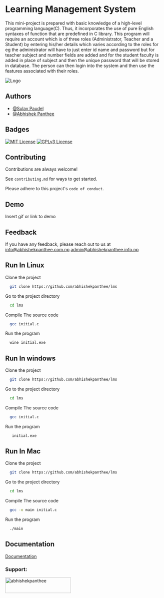 
# Learning Management System

This mini-project is prepared with basic knowledge of a high-level programming language(C).
Thus, it incorporates the use of pure English syntaxes of function that are predefined in C library.
This program will require an account which is of three roles (Administrator, Teacher and a Student)
by entering his/her details which varies according to the roles for eg the administrator will have to
just enter id name and password but for teacher subject and number fields are added and for the
student faculty is added in place of subject and then the unique password that will be stored in
database. The person can then login into the system and then use the features associated with their
roles.


![Logo](https://shotcan.com/images/2024/03/29/learning-management-systemef97f27c7e6cb72f.jpg)


## Authors

- [@Sulav Paudel](https://www.github.com/Someone-tensai)
- [@Abhishek Panthee](https://www.github.com/abhishekpanthee)


## Badges


[![MIT License](https://img.shields.io/badge/License-MIT-green.svg)](https://choosealicense.com/licenses/mit/)
[![GPLv3 License](https://img.shields.io/badge/License-GPL%20v3-yellow.svg)](https://opensource.org/licenses/)


## Contributing

Contributions are always welcome!

See `contributing.md` for ways to get started.

Please adhere to this project's `code of conduct`.


## Demo

Insert gif or link to demo


## Feedback

If you have any feedback, please reach out to us at info@abhishekpanthee.com.np
admin@abhishekpanthee.info.np                                                  


## Run In Linux

Clone the project

```bash
  git clone https://github.com/abhishekpanthee/lms
```

Go to the project directory

```bash
  cd lms
```

Compile The source code 

```bash
  gcc initial.c
```

Run the program 

```bash
  wine initial.exe
```

## Run In windows 

Clone the project

```bash
  git clone https://github.com/abhishekpanthee/lms
```

Go to the project directory

```bash
  cd lms
```

Compile The source code 

```bash
  gcc initial.c
```

Run the program 

```bash
   initial.exe
```


## Run In Mac 

Clone the project

```bash
  git clone https://github.com/abhishekpanthee/lms
```

Go to the project directory

```bash
  cd lms
```

Compile The source code 

```bash
  gcc -o main initial.c
```

Run the program 

```bash
  ./main
```

## Documentation

[Documentation](https://drive.google.com/file/d/1qOPoxRFsdyAKyFX1L8XfAQUsbGC4KNpU/view?usp=sharing)

<h3 align="left">Support:</h3>
<p><a href="https://ko-fi.com/abhishekpanthee"> <img align="left" src="https://cdn.ko-fi.com/cdn/kofi3.png?v=3" height="50" width="210" alt="abhishekpanthee" /></a></p><br><br>
